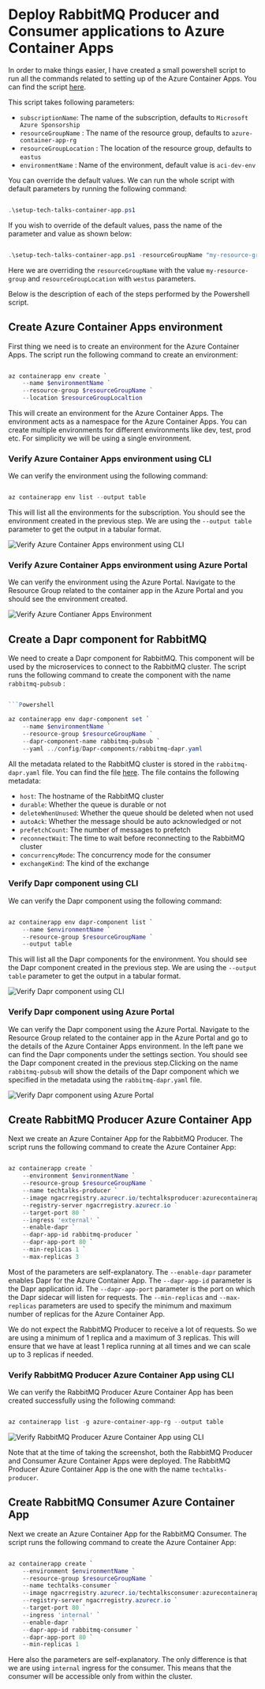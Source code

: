 # Deploy RabbitMQ Producer and Consumer applications to Azure Container Apps

In order to make things easier, I have created a small powershell script to run all the commands related to setting up of the Azure Container Apps. You can find the script [here](powershell/setup-tech-talks-container-app.ps1).

This script takes following parameters:

- `subscriptionName`: The name of the subscription, defaults to `Microsoft Azure Sponsorship`
- `resourceGroupName` : The name of the resource group, defaults to `azure-container-app-rg`
- `resourceGroupLocation` : The location of the resource group, defaults to `eastus`
- `environmentName` : Name of the environment, default value is `aci-dev-env`

You can override the default values. We can run the whole script with default parameters by running the following command:

```powershell

.\setup-tech-talks-container-app.ps1

```

If you wish to override of the default values, pass the name of the parameter and value as shown below:

```powershell

.\setup-tech-talks-container-app.ps1 -resourceGroupName "my-resource-group" -resourceGroupLocation "westus"

```

Here we are overriding the `resourceGroupName` with the value `my-resource-group` and `resourceGroupLocation` with `westus` parameters.

Below is the description of each of the steps performed by the Powershell script.

## Create Azure Container Apps environment

First thing we need is to create an environment for the Azure Container Apps. The script run the following command to create an environment:

```Powershell

az containerapp env create `
    --name $environmentName `
    --resource-group $resourceGroupName `
    --location $resourceGroupLocaltion

```

This will create an environment for the Azure Container Apps. The environment acts as a namespace for the Azure Container Apps. You can create multiple environments for different environments like dev, test, prod etc. For simplicity we will be using a single environment.

### Verify Azure Container Apps environment using CLI

We can verify the environment using the following command:

```Powershell

az containerapp env list --output table

```

This will list all the environments for the subscription. You should see the environment created in the previous step. We are using the `--output table` parameter to get the output in a tabular format.

![Verify Azure Container Apps environment using CLI](/images/verify-azure-container-apps-environment-cli.png)

### Verify Azure Container Apps environment using Azure Portal

We can verify the environment using the Azure Portal. Navigate to the Resource Group related to the container app in the Azure Portal and you should see the environment created.

![Verify Azure Contianer Apps Environment](/images/verify-azure-container-apps-environment.png)

## Create a Dapr component for RabbitMQ

We need to create a Dapr component for RabbitMQ. This component will be used by the microservices to connect to the RabbitMQ cluster. The script runs the following command to create the component with the name `rabbitmq-pubsub` :

````Powershell

```Powershell

az containerapp env dapr-component set `
    --name $environmentName `
    --resource-group $resourceGroupName `
    --dapr-component-name rabbitmq-pubsub `
    --yaml ../config/Dapr-components/rabbitmq-dapr.yaml

````

All the metadata related to the RabbitMQ cluster is stored in the `rabbitmq-dapr.yaml` file. You can find the file [here](config/Dapr-components/rabbitmq-dapr.yaml). The file contains the following metadata:

- `host`: The hostname of the RabbitMQ cluster
- `durable`: Whether the queue is durable or not
- `deleteWhenUnused`: Whether the queue should be deleted when not used
- `autoAck`: Whether the message should be auto acknowledged or not
- `prefetchCount`: The number of messages to prefetch
- `reconnectWait`: The time to wait before reconnecting to the RabbitMQ cluster
- `concurrencyMode`: The concurrency mode for the consumer
- `exchangeKind`: The kind of the exchange

### Verify Dapr component using CLI

We can verify the Dapr component using the following command:

```Powershell

az containerapp env dapr-component list `
    --name $environmentName `
    --resource-group $resourceGroupName `
    --output table

```

This will list all the Dapr components for the environment. You should see the Dapr component created in the previous step. We are using the `--output table` parameter to get the output in a tabular format.

![Verify Dapr component using CLI](/images/verify-rabbitmq-dapr-component-pubsub-cli.png)

### Verify Dapr component using Azure Portal

We can verify the Dapr component using the Azure Portal. Navigate to the Resource Group related to the container app in the Azure Portal and go to the details of the Azure Container Apps environment. In the left pane we can find the Dapr components under the settings section. You should see the Dapr component created in the previous step.Clicking on the name `rabbitmq-pubsub` will show the details of the Dapr component which we specified in the metadata using the `rabbitmq-dapr.yaml` file.

![Verify Dapr component using Azure Portal](/images/verify-rabbitmq-dapr-component-pubsub-portal.png)

## Create RabbitMQ Producer Azure Container App

Next we create an Azure Container App for the RabbitMQ Producer. The script runs the following command to create the Azure Container App:

```Powershell

az containerapp create `
    --environment $environmentName `
    --resource-group $resourceGroupName `
    --name techtalks-producer `
    --image ngacrregistry.azurecr.io/techtalksproducer:azurecontainerapp `
    --registry-server ngacrregistry.azurecr.io `
    --target-port 80 `
    --ingress 'external' `
    --enable-dapr `
    --dapr-app-id rabbitmq-producer `
    --dapr-app-port 80 `
    --min-replicas 1 `
    --max-replicas 3

```

Most of the parameters are self-explanatory. The `--enable-dapr` parameter enables Dapr for the Azure Container App. The `--dapr-app-id` parameter is the Dapr application id. The `--dapr-app-port` parameter is the port on which the Dapr sidecar will listen for requests. The `--min-replicas` and `--max-replicas` parameters are used to specify the minimum and maximum number of replicas for the Azure Container App.

We do not expect the RabbitMQ Producer to receive a lot of requests. So we are using a minimum of 1 replica and a maximum of 3 replicas. This will ensure that we have at least 1 replica running at all times and we can scale up to 3 replicas if needed.

### Verify RabbitMQ Producer Azure Container App using CLI

We can verify the RabbitMQ Producer Azure Container App has been created successfully using the following command:

```Powershell

az containerapp list -g azure-container-app-rg --output table

```

![Verify RabbitMQ Producer Azure Container App using CLI](/images/verify-azure-container-apps-environment-cli.png)

Note that at the time of taking the screenshot, both the RabbitMQ Producer and Consumer Azure Container Apps were deployed. The RabbitMQ Producer Azure Container App is the one with the name `techtalks-producer`.

## Create RabbitMQ Consumer Azure Container App

Next we create an Azure Container App for the RabbitMQ Consumer. The script runs the following command to create the Azure Container App:

```Powershell

az containerapp create `
    --environment $environmentName `
    --resource-group $resourceGroupName `
    --name techtalks-consumer `
    --image ngacrregistry.azurecr.io/techtalksconsumer:azurecontainerapp `
    --registry-server ngacrregistry.azurecr.io `
    --target-port 80 `
    --ingress 'internal' `
    --enable-dapr `
    --dapr-app-id rabbitmq-consumer `
    --dapr-app-port 80 `
    --min-replicas 1

```

Here also the parameters are self-explanatory. The only difference is that we are using `internal` ingress for the consumer. This means that the consumer will be accessible only from within the cluster.
